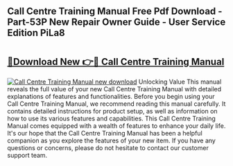 ## Call Centre Training Manual Free Pdf Download - Part-53P New Repair Owner Guide - User Service Edition PiLa8

# <h2><a href="http://cf2285.oget.top/?id=Call+Centre+Training+Manual">🔗Download New 👉🔴 Call Centre Training Manual</a></h2>

[![Call Centre Training Manual new download](https://i.imgur.com/5g1atiW.png)](http://cf2285.oget.top/?id=Call+Centre+Training+Manual)
Unlocking Value This manual reveals the full value of your new Call Centre Training Manual with detailed explanations of features and functionalities. Before you begin using your Call Centre Training Manual, we recommend reading this manual carefully. It contains detailed instructions for product setup, as well as information on how to use its various features and capabilities. This Call Centre Training Manual comes equipped with a wealth of features to enhance your daily life. It's our hope that the Call Centre Training Manual has been a helpful companion as you explore the features of your new item. If you have any questions or concerns, please do not hesitate to contact our customer support team.
